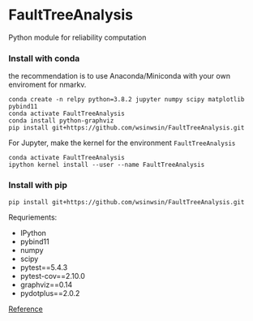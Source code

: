 # FaultTreeAnalysis
Python module for reliability computation

### **Install with conda**

the recommendation is to use Anaconda/Miniconda with your own enviroment for nmarkv.
```
conda create -n relpy python=3.8.2 jupyter numpy scipy matplotlib pybind11
conda activate FaultTreeAnalysis
conda install python-graphviz
pip install git+https://github.com/wsinwsin/FaultTreeAnalysis.git
```
For Jupyter, make the kernel for the environment `FaultTreeAnalysis`
```
conda activate FaultTreeAnalysis
ipython kernel install --user --name FaultTreeAnalysis
```
### **Install with pip**
```
pip install git+https://github.com/wsinwsin/FaultTreeAnalysis.git
```
Requriements:
- IPython
- pybind11
- numpy
- scipy
- pytest==5.4.3
- pytest-cov==2.10.0
- graphviz==0.14
- pydotplus==2.0.2

[Reference](https://github.com/okamumu/relpy)
